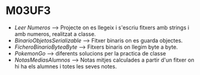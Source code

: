 # M03UF3
  - *Leer Numeros* --> Projecte on es llegeix i s'escriu fitxers amb strings i amb numeros, realitzat a classe.
  - *BinarioObjetosSerializable* --> Fitxer binaris on es guarda objectes.
  - *FicheroBinarioByteaByte* --> Fitxers binaris on llegim byte a byte.
  - *PokemonGo* --> diferents solucions per la practica de classe
  - *NotasMediasAlumnos* --> Notas mitjes calculades a partir d'un fitxer on hi ha els alumnes i totes les seves notes.
